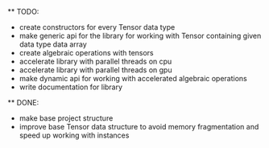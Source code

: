 
** TODO:
- create constructors for every Tensor data type
- make generic api for the library for working with Tensor containing given data type data array
- create algebraic operations with tensors
- accelerate library with parallel threads on cpu
- accelerate library with parallel threads on gpu
- make dynamic api for working with accelerated algebraic operations
- write documentation for library


** DONE:
- make base project structure
- improve base Tensor data structure to avoid memory fragmentation and speed up working with instances

